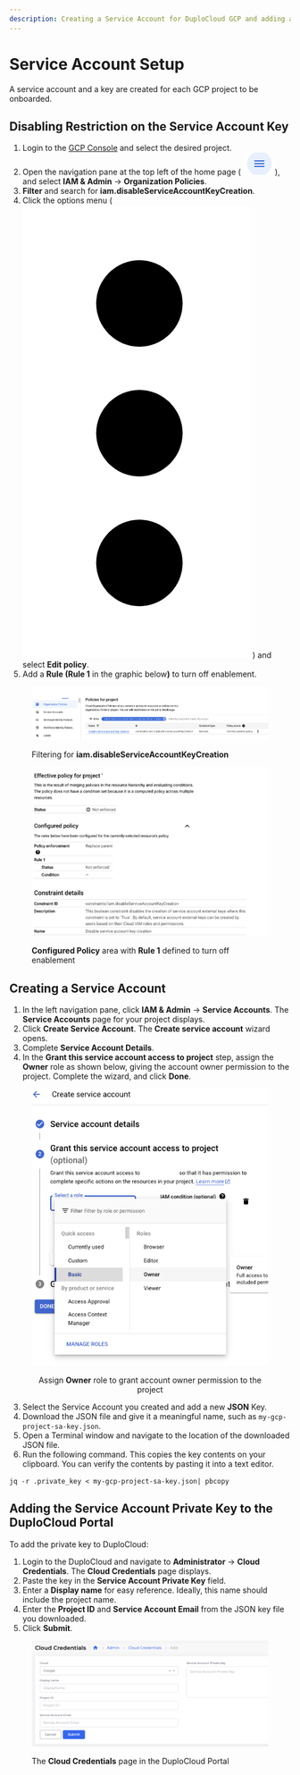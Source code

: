 ```yaml
---
description: Creating a Service Account for DuploCloud GCP and adding a private key
---
```


# Service Account Setup

A service account and a key are created for each GCP project to be onboarded.&#x20;

## Disabling Restriction on the Service Account Key

1. Login to the [GCP Console](http://console.cloud.google.com/) and select the desired project.&#x20;
2. Open the navigation pane at the top left of the home page ( <img src="../../.gitbook/assets/GCP-nav.png" alt="" data-size="line"> ), and select **IAM & Admin** -> **Organization Policies**.&#x20;
3. **Filter** and search for **iam.disableServiceAccountKeyCreation**.&#x20;
4. Click the options menu ( <img src="../../.gitbook/assets/Kabab_three_Vertical_dots (1).png" alt="" data-size="line"> ) and select **Edit policy**.&#x20;
5. Add a **Rule (Rule 1** in the graphic belo&#x77;**)** to turn off enablement.

<figure><img src="../../.gitbook/assets/GCP_pol1.png" alt=""><figcaption><p>Filtering for <strong>iam.disableServiceAccountKeyCreation</strong></p></figcaption></figure>

<figure><img src="../../.gitbook/assets/GCP_pol2.png" alt=""><figcaption><p><strong>Configured Policy</strong> area with <strong>Rule 1</strong> defined to turn off enablement</p></figcaption></figure>

## Creating a Service Account

1. In the left navigation pane, click **IAM & Admin** -> **Service Accounts**. The **Service Accounts** page for your project displays.
2. Click **Create Service Account**. The **Create service account** wizard opens.
3. Complete **Service Account Details**.
4. In the **Grant this service account access to project** step, assign the **Owner** role as shown below, giving the account owner permission to the project. Complete the wizard, and click **Done**.

<div align="center"><figure><img src="../../.gitbook/assets/image (436).png" alt=""><figcaption><p>Assign <strong>Owner</strong> role to grant account owner permission to the project</p></figcaption></figure></div>

3. Select the Service Account you created and add a new **JSON** Key.
4. Download the JSON file and give it a meaningful name, such as `my-gcp-project-sa-key.json`.&#x20;
5. Open a Terminal window and navigate to the location of the downloaded JSON file.&#x20;
6. Run the following command. This copies the key contents on your clipboard. You can verify the contents by pasting it into a text editor.&#x20;

```shell-session
jq -r .private_key < my-gcp-project-sa-key.json| pbcopy
```

## Adding the Service Account Private Key to the DuploCloud Portal

To add the private key to DuploCloud:&#x20;

1. Login to the DuploCloud and navigate to **Administrator** -> **Cloud Credentials**. The **Cloud Credentials** page displays.
2. Paste the key in the **Service Account Private Key** field.
3. Enter a **Display name** for easy reference. Ideally, this name should include the project name.
4. Enter the **Project ID** and **Service Account Email** from the JSON key file you downloaded.
5. Click **Submit**. &#x20;

<figure><img src="../../.gitbook/assets/image (437).png" alt=""><figcaption><p>The <strong>Cloud Credentials</strong> page in the DuploCloud Portal</p></figcaption></figure>

